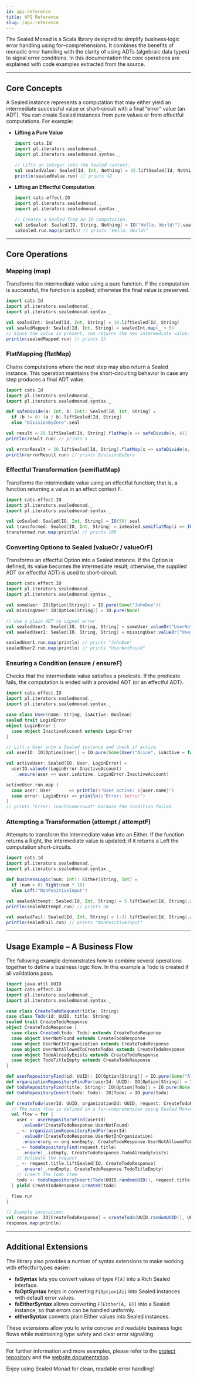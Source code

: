 ```yaml
---
id: api-reference
title: API Reference
slug: /api-reference
---
```


The Sealed Monad is a Scala library designed to simplify business‐logic error handling using for–comprehensions. It combines the benefits of monadic error handling with the clarity of using ADTs (algebraic data types) to signal error conditions. In this documentation the core operations are explained with code examples extracted from the source.

---

## Core Concepts

A Sealed instance represents a computation that may either yield an intermediate successful value or short-circuit with a final “error” value (an ADT). You can create Sealed instances from pure values or from effectful computations. For example:

- **Lifting a Pure Value**

  ```scala
  import cats.Id
  import pl.iterators.sealedmonad._
  import pl.iterators.sealedmonad.syntax._

  // Lifts an integer into the Sealed context.
  val sealedValue: Sealed[Id, Int, Nothing] = 42.liftSealed[Id, Nothing]
  println(sealedValue.run) // prints 42
  ```

- **Lifting an Effectful Computation**

  ```scala
  import cats.effect.IO
  import pl.iterators.sealedmonad._
  import pl.iterators.sealedmonad.syntax._

  // Creates a Sealed from an IO computation.
  val ioSealed: Sealed[IO, String, Nothing] = IO("Hello, World!").seal
  ioSealed.run.map(println) // prints "Hello, World!"
  ```

---

## Core Operations

### Mapping (map)

Transforms the intermediate value using a pure function. If the computation is successful, the function is applied; otherwise the final value is preserved.

```scala
import cats.Id
import pl.iterators.sealedmonad._
import pl.iterators.sealedmonad.syntax._

val sealedInt: Sealed[Id, Int, String] = 10.liftSealed[Id, String]
val sealedMapped: Sealed[Id, Int, String] = sealedInt.map(_ + 5)
// Since the value is present, run returns the new intermediate value.
println(sealedMapped.run) // prints 15
```

### FlatMapping (flatMap)

Chains computations where the next step may also return a Sealed instance. This operation maintains the short-circuiting behavior in case any step produces a final ADT value.

```scala
import cats.Id
import pl.iterators.sealedmonad._
import pl.iterators.sealedmonad.syntax._

def safeDivide(a: Int, b: Int): Sealed[Id, Int, String] =
  if (b != 0) (a / b).liftSealed[Id, String]
  else "DivisionByZero".seal

val result = 20.liftSealed[Id, String].flatMap(x => safeDivide(x, 4))
println(result.run) // prints 5

val errorResult = 20.liftSealed[Id, String].flatMap(x => safeDivide(x, 0))
println(errorResult.run) // prints DivisionByZero
```

### Effectful Transformation (semiflatMap)

Transforms the intermediate value using an effectful function; that is, a function returning a value in an effect context F.

```scala
import cats.effect.IO
import pl.iterators.sealedmonad._
import pl.iterators.sealedmonad.syntax._

val ioSealed: Sealed[IO, Int, String] = IO(50).seal
val transformed: Sealed[IO, Int, String] = ioSealed.semiflatMap(i => IO(i * 2))
transformed.run.map(println) // prints 100
```

### Converting Options to Sealed (valueOr / valueOrF)

Transforms an effectful Option into a Sealed instance. If the Option is defined, its value becomes the intermediate result; otherwise, the supplied ADT (or effectful ADT) is used to short-circuit.

```scala
import cats.effect.IO
import pl.iterators.sealedmonad._
import pl.iterators.sealedmonad.syntax._

val someUser: IO[Option[String]] = IO.pure(Some("JohnDoe"))
val missingUser: IO[Option[String]] = IO.pure(None)

// Use a plain ADT to signal error
val sealedUser1: Sealed[IO, String, String] = someUser.valueOr("UserNotFound")
val sealedUser2: Sealed[IO, String, String] = missingUser.valueOr("UserNotFound")

sealedUser1.run.map(println) // prints "JohnDoe"
sealedUser2.run.map(println) // prints "UserNotFound"
```

### Ensuring a Condition (ensure / ensureF)

Checks that the intermediate value satisfies a predicate. If the predicate fails, the computation is ended with a provided ADT (or an effectful ADT).

```scala
import cats.effect.IO
import pl.iterators.sealedmonad._
import pl.iterators.sealedmonad.syntax._

case class User(name: String, isActive: Boolean)
sealed trait LoginError
object LoginError {
  case object InactiveAccount extends LoginError
}

// Lift a User into a Sealed instance and check if active.
val userIO: IO[Option[User]] = IO.pure(Some(User("Alice", isActive = false)))

val activeUser: Sealed[IO, User, LoginError] =
  userIO.valueOr(LoginError.InactiveAccount)
    .ensure(user => user.isActive, LoginError.InactiveAccount)

activeUser.run.map {
  case user: User       => println(s"User active: ${user.name}")
  case error: LoginError => println(s"Error: $error")
}
// prints "Error: InactiveAccount" because the condition failed.
```

### Attempting a Transformation (attempt / attemptF)

Attempts to transform the intermediate value into an Either. If the function returns a Right, the intermediate value is updated; if it returns a Left the computation short-circuits.

```scala
import cats.Id
import pl.iterators.sealedmonad._
import pl.iterators.sealedmonad.syntax._

def businessLogic(num: Int): Either[String, Int] =
  if (num > 0) Right(num * 10)
  else Left("NonPositiveInput")

val sealedAttempt: Sealed[Id, Int, String] = 5.liftSealed[Id, String].attempt(businessLogic)
println(sealedAttempt.run) // prints 50

val sealedFail: Sealed[Id, Int, String] = (-3).liftSealed[Id, String].attempt(businessLogic)
println(sealedFail.run) // prints "NonPositiveInput"
```

---

## Usage Example – A Business Flow

The following example demonstrates how to combine several operations together to define a business logic flow. In this example a Todo is created if all validations pass.

```scala
import java.util.UUID
import cats.effect.IO
import pl.iterators.sealedmonad._
import pl.iterators.sealedmonad.syntax._

case class CreateTodoRequest(title: String)
case class Todo(id: UUID, title: String)
sealed trait CreateTodoResponse
object CreateTodoResponse {
  case class Created(todo: Todo) extends CreateTodoResponse
  case object UserNotFound extends CreateTodoResponse
  case object UserNotInOrganization extends CreateTodoResponse
  case object UserNotAllowedToCreateTodos extends CreateTodoResponse
  case object TodoAlreadyExists extends CreateTodoResponse
  case object TodoTitleEmpty extends CreateTodoResponse
}

def userRepositoryFind(id: UUID): IO[Option[String]] = IO.pure(Some("Alice"))
def organizationRepositoryFindFor(userId: UUID): IO[Option[String]] = IO.pure(Some("Org1"))
def todoRepositoryFind(title: String): IO[Option[Todo]] = IO.pure(None)
def todoRepositoryInsert(todo: Todo): IO[Todo] = IO.pure(todo)

def createTodo(userId: UUID, organizationId: UUID, request: CreateTodoRequest): IO[CreateTodoResponse] = {
  // The main flow is defined in a for–comprehension using Sealed Monad methods.
  val flow = for {
    user <- userRepositoryFind(userId)
      .valueOr(CreateTodoResponse.UserNotFound)
    _ <- organizationRepositoryFindFor(userId)
      .valueOr(CreateTodoResponse.UserNotInOrganization)
      .ensure(org => org.nonEmpty, CreateTodoResponse.UserNotAllowedToCreateTodos)
    _ <- todoRepositoryFind(request.title)
      .ensure(_.isEmpty, CreateTodoResponse.TodoAlreadyExists)
    // Validate the request
    _ <- request.title.liftSealed[IO, CreateTodoResponse]
      .ensure(_.nonEmpty, CreateTodoResponse.TodoTitleEmpty)
    // Insert the Todo item
    todo <- todoRepositoryInsert(Todo(UUID.randomUUID(), request.title)).seal
  } yield CreateTodoResponse.Created(todo)

  flow.run
}

// Example invocation:
val response: IO[CreateTodoResponse] = createTodo(UUID.randomUUID(), UUID.randomUUID(), CreateTodoRequest("Learn Sealed Monad"))
response.map(println)
```

---

## Additional Extensions

The library also provides a number of syntax extensions to make working with effectful types easier:

- **faSyntax** lets you convert values of type `F[A]` into a Rich Sealed interface.
- **faOptSyntax** helps in converting `F[Option[A]]` into Sealed instances with default error values.
- **faEitherSyntax** allows converting `F[Either[A, B]]` into a Sealed instance, so that errors can be handled uniformly.
- **eitherSyntax** converts plain Either values into Sealed instances.

These extensions allow you to write concise and readable business logic flows while maintaining type safety and clear error signalling.

---

For further information and more examples, please refer to the [project repository](https://github.com/theiterators/sealed-monad) and the [website documentation](https://theiterators.github.io/sealed-monad/docs/introduction).

Enjoy using Sealed Monad for clean, readable error handling!
